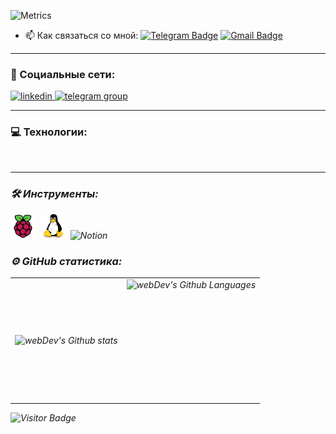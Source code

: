 ![Metrics](https://metrics.lecoq.io/smartmanru?template=classic&repositories=1000&repositories.batch=1000&stars=1&repositories=1&achievements=1&repositories=1000&repositories.batch=1000&repositories.forks=false&repositories.affiliations=owner&stars.limit=4&achievements.threshold=C&achievements.secrets=true&achievements.display=compact&achievements.limit=0&config.timezone=Europe%2FMoscow&config.twemoji=true&config.display=columns)


- :mailbox: Как связаться со мной: [![Telegram Badge](https://img.shields.io/badge/-smartman_ru-blue?style=flat&logo=Telegram&logoColor=white)](https://t.me/smartman_ru) [![Gmail Badge](https://img.shields.io/badge/-Gmail-red?style=flat&logo=Gmail&logoColor=white)](mailto:bblkovo@gmail.com)

---

### 🤝 Социальные сети:

  <div id="badges">
    <a href="https://www.linkedin.com/in/smartmanru/" target="_blank">
      <img src="https://cdn-icons-png.flaticon.com/512/2504/2504799.png" width="40" height="40" alt="linkedin" />
    </a>
    <a href="https://t.me/smartman_ru" target="_blank">
      <img src="https://cdn-icons-png.flaticon.com/512/2111/2111646.png" width="40" height="40" alt="telegram group" />
    </a>
    
  </div>

---

### 💻 Технологии:
<i class="devicon-vscode-plain colored"></i>

<div>
<i class="devicon-ansible-plain colored" title="git" alt="git" width="40" height="40">&nbsp
</div>

---

### 🛠 Инструменты:

<div>
  <img src="https://github.com/devicons/devicon/blob/master/icons/raspberrypi/raspberrypi-original.svg" title="raspberrypi" alt="raspberrypi" width="40" height="40"/>&nbsp;
  <img src="https://github.com/devicons/devicon/blob/master/icons/linux/linux-original.svg" title="linux" alt="linux" width="40" height="40"/>&nbsp;
  <img src="https://upload.wikimedia.org/wikipedia/commons/e/e9/Notion-logo.svg" title="Notion" alt="Notion" width="40" height="40"/>&nbsp;
</div>

<!-- 
### 💻 Codewars:

![codewars](https://www.codewars.com/users/smartmanru/badges/large) -->

### ⚙️ GitHub статистика:
<table>
  <tr>
    <td>
      <img align="left" src="https://streak-stats.demolab.com?user=smartmanru&theme=dark&border_radius=8.2&date_format=M%20j%5B%2C%20Y%5D&card_width=521" alt="webDev's Github stats" />
    </td>
    <td>
      <img height="195px" align="right" alt="webDev's Github Languages" src="https://github-readme-stats-sigma-five.vercel.app/api/top-langs/?username=smartmanru&layout=compact&theme=vision-friendly-dark" />
    </td>
  </tr>
</table>

![Visitor Badge](https://visitor-badge.laobi.icu/badge?page_id=smartmanru)

<link rel="stylesheet" href="https://cdn.jsdelivr.net/gh/devicons/devicon@v2.15.1/devicon.min.css">
          
